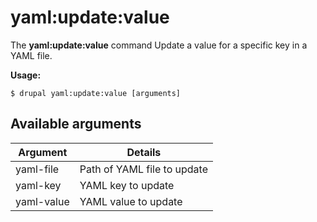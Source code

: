 # yaml:update:value
The **yaml:update:value** command Update a value for a specific key in a YAML file.

**Usage:**
```
$ drupal yaml:update:value [arguments] 
```


## Available arguments
Argument | Details
---------|-------------
yaml-file | Path of YAML file to update
yaml-key | YAML key to update
yaml-value | YAML value to update
